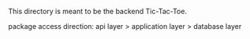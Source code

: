 This directory is meant to be the backend Tic-Tac-Toe.

package access direction:
api layer > application layer > database layer